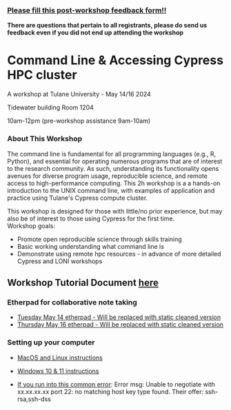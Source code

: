 ### [Please fill this post-workshop feedback form!!](https://forms.gle/muJEnKBdwkXMaQdx7)
**There are questions that pertain to all registrants, please do send us feedback even if you did not end up attending the workshop**


# Command Line & Accessing Cypress HPC cluster
A workshop at Tulane University - May 14/16 2024

Tidewater building Room 1204

10am-12pm (pre-workshop assistance 9am-10am)

### **About This Workshop**
The command line is fundamental for all programming languages (e.g., R, Python), and essential for operating numerous programs that are of interest to the research community. As such, understanding its functionality opens avenues for diverse program usage, reproducible science, and remote access to high-performance computing. 
This 2h workshop is a a hands-on introduction to the UNIX command line, with examples of application and practice using Tulane's Cypress compute cluster.

This workshop is designed for those with little/no prior experience, but may also be of interest to those using Cypress for the first time.  
Workshop goals: 
- Promote open reproducible science through skills training
- Basic working understanding what command line is
- Demonstrate using remote hpc resources - in advance of more detailed Cypress and LONI workshops

## Workshop Tutorial Document [here](https://hackmd.io/@jmqb/Bkog6b7X0)

### Etherpad for collaborative note taking
- [Tuesday May 14 etherpad - Will be replaced with static cleaned version](https://etherpad.p2pu.org/p/Cmd_line_&_Cypress_051424)
- [Thursday May 16 etherpad - Will be replaced with static cleaned version](https://etherpad.p2pu.org/p/Cmd_line_&_Cypress_051624)

### Setting up your computer
- [MacOS and Linux instructions](https://github.com/JessicaMBlanton/CmdLine_and_Cypress_workshop/wiki/Computer-setup-%E2%80%90-MacOS-and-Linux)
- [Windows 10 & 11 instructions](https://github.com/JessicaMBlanton/CmdLine_and_Cypress_workshop/wiki/Computer-setup-%E2%80%90-Windows-10-%26-11)

- [If you run into this common error](https://wiki.hpc.tulane.edu/trac/wiki/cypress/SshUsage): Error msg: Unable to negotiate with xx.xx.xx.xx port 22: no matching host key type found. Their offer: ssh-rsa,ssh-dss
  





